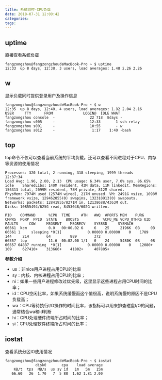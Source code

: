 ```yaml
---
title: 系统监控-CPU负载
date: 2018-07-31 12:00:42
categories:
tags:
---
```

## uptime
直接查看系统负载
```
fangzongzhou@fangzongzhoudeMacBook-Pro ~ $ uptime
12:33  up 8 days, 12:38, 3 users, load averages: 1.48 2.26 2.26
```
## w
显示负载同时提供登录用户及操作信息
```
fangzongzhou@fangzongzhoudeMacBook-Pro ~ $ w
12:35  up 8 days, 12:40, 4 users, load averages: 1.82 2.04 2.16
USER     TTY      FROM              LOGIN@  IDLE WHAT
fangzongzhou console  -                22 718  8days -
fangzongzhou s005     -                12:33       1 ssh relay
fangzongzhou s001     -                10:55       - w
fangzongzhou s012     -                 1:17    1:40 -bash
```
<!-- more -->
## top
top命令不仅可以查看当前系统的平均负载，还可以查看不同进程对于CPU、内存等资源的使用情况
```
Processes: 320 total, 2 running, 318 sleeping, 1999 threads                                                                                                                                        12:37:34
Load Avg: 1.96, 2.00, 2.13  CPU usage: 6.34% user, 7.0% sys, 86.65% idle    SharedLibs: 140M resident, 43M data, 11M linkedit. MemRegions: 156313 total, 2099M resident, 75M private, 812M shared.
PhysMem: 7974M used (2574M wired), 217M unused. VM: 2491G vsize, 1098M framework vsize, 129462055(0) swapins, 132310913(0) swapouts.   Networks: packets: 12841955/8271M in, 12138688/4363M out.
Disks: 10855494/625G read, 8453048/602G written.

PID    COMMAND      %CPU  TIME     #TH   #WQ  #PORTS MEM    PURG   CMPRS  PGRP  PPID  STATE    BOOSTS           %CPU_ME %CPU_OTHRS UID  FAULTS     COW     MSGSENT    MSGRECV    SYSBSD     SYSMACH
66561  kcm          0.0   00:00.02 6     6    25     2196K  0B     0B     66561 1     sleeping *0[1]            0.00000 0.00000    0    1789       144     214        64         889        372
66557  top          11.6  00:02.00 1/1   0    24     5480K  0B     0B     66557 64837 running  *0[1]            0.00000 0.00000    0    12080+     109     627410+    313666+    41802+     407805+
```
**参数介绍**
- us：非nice用户进程占用CPU的比率
- sy：内核、内核进程占用CPU的比率；
- ni：如果一些用户进程修改过优先级，这里显示这些进程占用CPU时间的比率；
- id：CPU空闲比率，如果系统缓慢而这个值很高，说明系统慢的原因不是CPU负载高；
- wa：CPU等待执行I/O操作的时间比率，该指标可以用来排查磁盘I/O的问题，通常结合wa和id判断
- hi：CPU处理硬件终端所占时间的比率；
- si：CPU处理软件终端所占时间的比率；

## iostat
查看系统分区IO使用情况
```
fangzongzhou@fangzongzhoudeMacBook-Pro ~ $ iostat
              disk0       cpu    load average
    KB/t  tps  MB/s  us sy id   1m   5m   15m
   66.60   26  1.70   7  5 88  1.62 1.81 2.00
```
